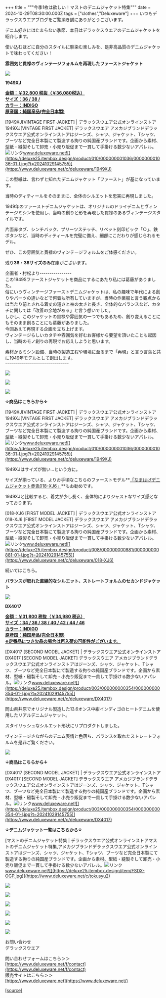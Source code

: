 +++
title = """今季1枚は欲しい！マストのデニムジャケット特集"""
date = 2024-10-29T08:30:00.000Z
tags = ["clothes","Deluxeware"]
+++
いつもデラックスウエアブログをご覧頂き誠にありがとうございます。

デニム好きにはたまらない季節、本日はデラックスウエアのデニムジャケットを紹介します。  
  
使い込むほどに自分のスタイルに馴染む楽しみを、是非高品質のデニムジャケットで味わってください！

**雰囲気と貫禄のヴィンテージフォルムを再現したファーストジャケット**

**[![](https://stat.ameba.jp/user_images/20241029/16/deluxeware/28/52/j/o1125149915503659584.jpg)](https://stat.ameba.jp/user_images/20241029/16/deluxeware/28/52/j/o1125149915503659584.jpg)**

**1949XJ**

**[金額：￥32,800 税抜（￥36,080税込）](https://www.deluxeware.net/c/deluxeware/1949XJ)  
[サイズ：36 / 38 /](https://www.deluxeware.net/c/deluxeware/1949XJ)  
[カラー：INDIGO](https://www.deluxeware.net/c/deluxeware/1949XJ)  
[原産国：純国産品(完全日本製)](https://www.deluxeware.net/c/deluxeware/1949XJ)**

[1949XJ\[VINTAGE FIRST JACKET\] | デラックスウエア公式オンラインストア1949XJ\[VINTAGE FIRST JACKET\] デラックスウエア アメカジブランドデラックスウエア公式オンラインストアはジーンズ、シャツ、ジャケット、Tシャツ、ブーツなど完全日本製にて製造する拘りの純国産ブランドです。企画から素材、型紙・縫製そして卸売・小売り販促まで一貫して手掛ける数少ないアパレル。![リンク](https://c.stat100.ameba.jp/ameblo/symbols/v3.20.0/svg/gray/editor_link.svg)www.deluxeware.net![](https://deluxe25.itembox.design/product/010/000000001036/000000001036-01-l.jpg?t=20241029145755)](https://www.deluxeware.net/c/deluxeware/1949XJ)

この型紙は、言わずと知れたデニムジャケット「ファースト」が基になっています。

当時のディティールをそのままに、全体のシルエットを忠実に再現しました。

1949年のファーストデニムジャケットは、オリジナルのドライデニムとヴィンテージミシンを使用し、当時の創りと形を再現した貫禄のあるヴィンテージスタイルです。  
  
片面赤タブ、シンチバック、プリーツステッチ、リベット刻印ビック「Ｏ」、鉄ボタンなど、当時のディティールを完璧に備え、細部にこだわりが感じられるモデル。  
  
ぜひ、この雰囲気と貫禄のヴィンテージフォルムをご体感ください。

残り**36・38サイズのみ**在庫がございます。

企画者・村松より----------------  
この1949Sファーストジャケットを商品にするにあたり私には葛藤がありました。  
俗にいうヴィンテージファーストデニムジャケットは、私の趣味で年代による創りやパーツの違いなどで何着も所有していますが、当時の作業服と言う観点からは当たり前とされる着丈の短さと袖の太さと長さ、全体的なバランスなど、カタチに関しては「改善の余地がある」と言う想いでした。  
しかし、このジャケットの貫禄や雰囲気の一つでもあるため、創り変えることにもそのまま創ることにも葛藤がありました。   
今回あえて再現する企画を立ち上げます。  
ヴィンテージらしいカタチや雰囲気を好むお客様から要望を頂いたことも起因し、当時のモノ創りの再現でお応えしようと思います。

素材からミシン設備、当時の製造工程や環境に至るまで「再現」と言う言葉と共に1949年モデルとして創出します。  
\--------------------------------

[![](https://stat.ameba.jp/user_images/20241029/16/deluxeware/61/58/j/o1125200115503659590.jpg)](https://stat.ameba.jp/user_images/20241029/16/deluxeware/61/58/j/o1125200115503659590.jpg)

[![](https://stat.ameba.jp/user_images/20241029/16/deluxeware/99/be/j/o1125157515503659593.jpg)](https://stat.ameba.jp/user_images/20241029/16/deluxeware/99/be/j/o1125157515503659593.jpg)

![](https://deluxe25.itembox.design/product/010/000000001036/000000001036-01-l.jpg?t=20241029145755)

**↓商品はこちらから↓**

[1949XJ\[VINTAGE FIRST JACKET\] | デラックスウエア公式オンラインストア1949XJ\[VINTAGE FIRST JACKET\] デラックスウエア アメカジブランドデラックスウエア公式オンラインストアはジーンズ、シャツ、ジャケット、Tシャツ、ブーツなど完全日本製にて製造する拘りの純国産ブランドです。企画から素材、型紙・縫製そして卸売・小売り販促まで一貫して手掛ける数少ないアパレル。![リンク](https://c.stat100.ameba.jp/ameblo/symbols/v3.20.0/svg/gray/editor_link.svg)www.deluxeware.net![](https://deluxe25.itembox.design/product/010/000000001036/000000001036-01-l.jpg?t=20241029145755)](https://www.deluxeware.net/c/deluxeware/1949XJ)

1949XJはサイズが無い…という方に。

サイズが揃っている、よりお手頃なこちらのファーストモデル**[「なまはげデニムジャケット赤鬼018-XJ6」](https://www.deluxeware.net/c/deluxeware/018-XJ6)**もお勧めです。

1949XJと比較すると、着丈が少し長く、全体的によりジャストなサイズ感となっております。

[018-XJ6 \[FIRST MODEL JACKET\] | デラックスウエア公式オンラインストア018-XJ6 \[FIRST MODEL JACKET\] デラックスウエア アメカジブランドデラックスウエア公式オンラインストアはジーンズ、シャツ、ジャケット、Tシャツ、ブーツなど完全日本製にて製造する拘りの純国産ブランドです。企画から素材、型紙・縫製そして卸売・小売り販促まで一貫して手掛ける数少ないアパレル。![リンク](https://c.stat100.ameba.jp/ameblo/symbols/v3.20.0/svg/gray/editor_link.svg)www.deluxeware.net![](https://deluxe25.itembox.design/product/008/000000000881/000000000881-01-l.jpg?t=20241029145755)](https://www.deluxeware.net/c/deluxeware/018-XJ6)

続いてはこちら。

**バランスが取れた直線的なシルエット、ストレートフォルムのセカンドジャケット**

![](https://stat.ameba.jp/user_images/20231217/16/deluxeware/60/d4/j/o1172156215378078781.jpg?caw=800)

**DX4017**

**[金額：￥31,800 税抜（￥34,980 税込）](https://www.deluxeware.net/c/deluxeware/DX4017)  
[サイズ：34 / 36 / 38 / 40 / 42 / 44 / 46](https://www.deluxeware.net/c/deluxeware/DX4017)  
[カラー：INDIGO](https://www.deluxeware.net/c/deluxeware/DX4017)  
[原産国：純国産品(完全日本製)](https://www.deluxeware.net/c/deluxeware/DX4017)  
[※定番品につき欠品の場合は再入荷の可能性がございます。](https://www.deluxeware.net/c/deluxeware/DX4017)**

[DX4017 \[SECOND MODEL JACKET\] | デラックスウエア公式オンラインストアDX4017 \[SECOND MODEL JACKET\] デラックスウエア アメカジブランドデラックスウエア公式オンラインストアはジーンズ、シャツ、ジャケット、Tシャツ、ブーツなど完全日本製にて製造する拘りの純国産ブランドです。企画から素材、型紙・縫製そして卸売・小売り販促まで一貫して手掛ける数少ないアパレル。![リンク](https://c.stat100.ameba.jp/ameblo/symbols/v3.20.0/svg/gray/editor_link.svg)www.deluxeware.net![](https://deluxe25.itembox.design/product/003/000000000354/000000000354-01-l.jpg?t=20241029145755)](https://www.deluxeware.net/c/deluxeware/DX4017)

岡山県井原でオリジナル製造した13.6オンス中紺インディゴのヒートデニムを使用したリアルデニムジャケット。

スタイリッシュなシルエット形状にリプロダクトしました。

ヴィンテージさながらのデニム表情と色落ち、バランスを取れたストレートフォルムを是非ご覧ください。

![](https://deluxe25.itembox.design/product/003/000000000354/000000000354-01-l.jpg?t=20241029145755)

**↓商品はこちらから↓**

[DX4017 \[SECOND MODEL JACKET\] | デラックスウエア公式オンラインストアDX4017 \[SECOND MODEL JACKET\] デラックスウエア アメカジブランドデラックスウエア公式オンラインストアはジーンズ、シャツ、ジャケット、Tシャツ、ブーツなど完全日本製にて製造する拘りの純国産ブランドです。企画から素材、型紙・縫製そして卸売・小売り販促まで一貫して手掛ける数少ないアパレル。![リンク](https://c.stat100.ameba.jp/ameblo/symbols/v3.20.0/svg/gray/editor_link.svg)www.deluxeware.net![](https://deluxe25.itembox.design/product/003/000000000354/000000000354-01-l.jpg?t=20241029145755)](https://www.deluxeware.net/c/deluxeware/DX4017)

**↓デニムジャケット一覧はこちらから↓**

[マストのデニムジャケット特集 | デラックスウエア公式オンラインストアマストのデニムジャケット特集,アメカジブランドデラックスウエア公式オンラインストアはジーンズ、シャツ、ジャケット、Tシャツ、ブーツなど完全日本製にて製造する拘りの純国産ブランドです。企画から素材、型紙・縫製そして卸売・小売り販促まで一貫して手掛ける数少ないアパレル。![リンク](https://c.stat100.ameba.jp/ameblo/symbols/v3.20.0/svg/gray/editor_link.svg)www.deluxeware.net![](https://deluxe25.itembox.design/item/FSDX-OGP.jpg)](https://www.deluxeware.net/c/tokusyu2)

[![](https://stat.ameba.jp/user_images/20241029/15/deluxeware/ac/ef/j/o1200050015503631118.jpg?caw=800)](https://www.deluxeware.net/f/STACKMAN)

[![](https://stat.ameba.jp/user_images/20241029/15/deluxeware/07/cc/j/o1200050015503632904.jpg?caw=800)](https://www.deluxeware.net/c/akita)

[![](https://stat.ameba.jp/user_images/20240614/12/deluxeware/fb/b4/j/o0800026015451324172.jpg?caw=800)](https://www.deluxeware.net/c/2024FWreserveall)

[![](https://stat.ameba.jp/user_images/20240315/15/deluxeware/04/7f/j/o0800026015413271803.jpg?caw=800)](https://www.instagram.com/deluxeware/?hl=ja)

[![](https://stat.ameba.jp/user_images/20220415/12/deluxeware/3b/ce/j/o0800026015103175481.jpg?caw=800)](https://www.deluxeware.net/f/headstore)

[![](https://stat.ameba.jp/user_images/20220415/12/deluxeware/d7/c6/j/o0800026015103175487.jpg?caw=800)](https://www.deluxeware.net/)

お問い合わせ  
デラックスウエア

問い合わせフォームはこちら＞＞  
[https://www.deluxeware.net/f/contact](https://www.deluxeware.net/f/contact)  
販売サイトはこちら＞＞  
[https://www.deluxeware.net](https://www.deluxeware.net/)

[[source]](https://ameblo.jp/deluxeware/entry-12873060283.html)
